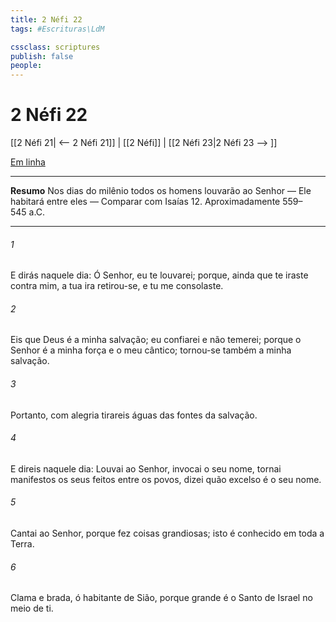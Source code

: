 ```yaml
---
title: 2 Néfi 22
tags: #Escrituras\LdM

cssclass: scriptures
publish: false
people:
---
```


# 2 Néfi 22
[[2 Néfi 21| <-- 2 Néfi 21]] | [[2 Néfi]] | [[2 Néfi 23|2 Néfi 23 --> ]]

[Em linha](https://churchofjesuschrist.org/study/scriptures/bofm/2-ne/22?lang=por)

---
__Resumo__
Nos dias do milênio todos os homens louvarão ao Senhor — Ele habitará entre eles — Comparar com Isaías 12. Aproximadamente 559–545 a.C.

---
###### 1 
E dirás naquele dia: Ó Senhor, eu te louvarei; porque, ainda que te iraste contra mim, a tua ira retirou-se, e tu me consolaste.

###### 2 
Eis que Deus é a minha salvação; eu confiarei e não temerei; porque o Senhor  é a minha força e o meu cântico; tornou-se também a minha salvação.

###### 3 
Portanto, com alegria tirareis águas das fontes da salvação.

###### 4 
E direis naquele dia: Louvai ao Senhor, invocai o seu nome, tornai manifestos os seus feitos entre os povos, dizei quão excelso é o seu nome.

###### 5 
Cantai ao Senhor, porque fez coisas grandiosas; isto é conhecido em toda a Terra.

###### 6 
Clama e brada, ó habitante de Sião, porque grande é o Santo de Israel no meio de ti.

